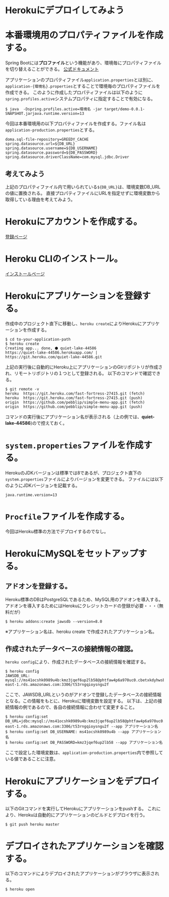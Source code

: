 Herokuにデプロイしてみよう
=============================================

# 本番環境用のプロパティファイルを作成する。

Spring Bootには**プロファイル**という機能があり、環境毎にプロパティファイルを切り替えることができる。
[公式ドキュメント](https://spring.pleiades.io/spring-boot/docs/2.1.11.RELEASE/reference/html/boot-features-profiles.html)

アプリケーションのプロパティファイル```application.properties```とは別に、```application-{環境名}.properties```とすることで環境毎のプロパティファイルを作成できる。
このように作成したプロパティファイルは以下のように```spring.profiles.active```システムプロパティに指定することで有効になる。

```
$ java  -Dspring.profiles.active=環境名 -jar target/demo-0.0.1-SNAPSHOT.jarjava.runtime.version=13
```

今回は本番環境用の以下プロパティファイルを作成する。ファイル名は```application-production.properties```とする。

```
doma.sql-file-repository=GREEDY_CACHE
spring.datasource.url=${DB_URL}
spring.datasource.username=${DB_USERNAME}
spring.datasource.password=${DB_PASSWORD}
spring.datasource.driverClassName=com.mysql.jdbc.Driver
```

## 考えてみよう
上記のプロパティファイル内で用いられている```${DB_URL}```は、環境変数DB_URLの値に置換される。
直接プロパティファイルにURLを指定せずに環境変数から取得している理由を考えてみよう。

# Herokuにアカウントを作成する。

[登録ページ](https://signup.heroku.com/login)

# Heroku CLIのインストール。
 
[インストールページ](https://devcenter.heroku.com/articles/heroku-cli)

# Herokuにアプリケーションを登録する。

作成中のプロジェクト直下に移動し、```heroku create```によりHerokuにアプリケーションを作成する。

```
$ cd to-your-application-path
$ heroku create 
Creating app... done, ⬢ quiet-lake-44586
https://quiet-lake-44586.herokuapp.com/ | https://git.heroku.com/quiet-lake-44586.git
```

上記の実行後に自動的にHeroku上にアプリケーションのGitリポジトリが作成され、リモートリポジトリの１つとして登録される。
以下のコマンドで確認できる。

```
$ git remote -v
heroku  https://git.heroku.com/fast-fortress-27415.git (fetch)
heroku  https://git.heroku.com/fast-fortress-27415.git (push)
origin  https://github.com/pebblip/simple-menu-app.git (fetch)
origin  https://github.com/pebblip/simple-menu-app.git (push)
```

コマンドの実行後にアプリケーション名が表示される（上の例では、**quiet-lake-44586**)ので控えておく。

# ```system.properties```ファイルを作成する。

HerokuのJDKバージョンは標準では8であるが、プロジェクト直下の```system.properties```ファイルによりバージョンを変更できる。
ファイルには以下のようにJDKバージョンを記載する。

```
java.runtime.version=13
```

# ```Procfile```ファイルを作成する。

今回はHeroku標準の方法でデプロイするのでなし。
 
# HerokuにMySQLをセットアップする。

## アドオンを登録する。

Heroku標準のDBはPostgreSQLであるため、MySQL用のアドオンを導入する。
アドオンを導入するためにはHerokuにクレジットカードの登録が必要・・・（無料だが）

```
$ heroku addons:create jawsdb --version=8.0
```
 
※アプリケーション名は、heroku create で作成されたアプリケーション名。

## 作成されたデータベースの接続情報の確認。

```heroku config```により、作成されたデータベースの接続情報を確認する。

```
$ heroku config
JAWSDB_URL:  mysql://ms41ocshk0989u4b:kmz3jqef6up2lb58@phtfaw4p6a970uc0.cbetxkdyhwsb.us-east-1.rds.amazonaws.com:3306/t53rngqioysngu2f
```

ここで、JAWSDB_URLというのがアドオンで登録したデータベースの接続情報となる。この情報をもとに、Herokuに環境変数を設定する。
以下は、上記の接続情報の例であるので、各自の接続情報に合わせて変更すること。

```
$ heroku config:set DB_URL=jdbc:mysql://ms41ocshk0989u4b:kmz3jqef6up2lb58@phtfaw4p6a970uc0.cbetxkdyhwsb.us-east-1.rds.amazonaws.com:3306/t53rngqioysngu2f --app アプリケーション名
$ heroku config:set DB_USERNAME: ms41ocshk0989u4b --app アプリケーション名
$ heroku config:set DB_PASSWORD=kmz3jqef6up2lb58 --app アプリケーション名
```

ここで設定した環境変数は、```application-production.properties```内で参照している値であることに注意。


# Herokuにアプリケーションをデプロイする。

以下のGitコマンドを実行してHerokuにアプリケーションをpushする。
これにより、Herokuは自動的にアプリケーションのビルドとデプロイを行う。

```
$ git push heroku master
```

# デプロイされたアプリケーションを確認する。

以下のコマンドによりデプロイされたアプリケーションがブラウザに表示される。

```
$ heroku open
```   
